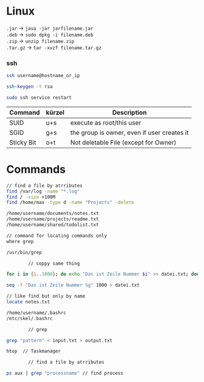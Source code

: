 # Linux

``.jar`` -> ``java -jar jarfilename.jar`` \
``.deb`` -> ``sudo dpkg -i filename.deb`` \
``.zip`` -> ``unzip filename.zip`` \
``.tar.gz`` -> ``tar -xvzf filename.tar.gz``

### ssh
```bash
ssh username@hostname_or_ip

ssh-keygen -t rsa

sudo ssh service restart
```

| Command | kürzel | Description                                 |
|----|----|---------------------------------------------|
| SUID | u+s | execute as root/this user                   |
| SGID | g+s | the group is owner, even if user creates it |
| Sticky Bit | o+t | Not deletable File (except for Owner)       |

# Commands
<div style={{ display: 'grid', gridTemplateColumns: 'repeat(2, 1fr)', gap: '20px' }}>
<div>

```bash
// find a file by atrributes
find /var/log -name "*.log"
find / -size +100M
find /home/max -type d -name "Projects" -delete

/home/username/documents/notes.txt
/home/username/projects/readme.txt
/home/username/shared/todolist.txt
```
```bash
// command for locating commands only
where grep

/usr/bin/grep
```
```bash
        // coppy same thing

for i in {1..1000}; do echo "Das ist Zeile Nummer $i" >> datei.txt; done

seq -f "Das ist Zeile Nummer %g" 1000 > datei.txt
```
</div>
<div>

```bash
// like find but only by name
locate notes.txt

/home/username/.bashrc
/etc/skel/.bashrc
```
```bash
        // grep

grep "pattern" < input.txt > output.txt
```
```bash
htop  // Taskmanager
```
```bash
        // find a file by atrributes
```
```bash
ps aux | grep "processname" // find process
```
</div>
</div>